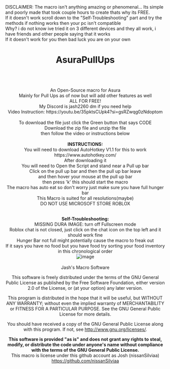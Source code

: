 </div>
DISCLAIMER: The macro isn't anything amazing or phenomenal... Its simple and poorly made that took couple hours to create thats why its FREE.<br>
If it doesn't work scroll down to the "Self-Troubleshooting" part and try the methods if nothing works then your pc isn't compatible<br>
Why? i do not know ive tried it on 3 different devices and they all work, i have friends and other people saying that it works<br>
If it doesn't work for you then bad luck you are on your own<br>
</div>

<div align="center">
<h1>AsuraPullUps</h1>
</div>
<br>

<div align="center">
<br>
<br>
An Open-Source macro for Asura<br>
Mainly for Pull Ups as of now but will add other features as well<br>
ALL FOR FREE!<br>
My Discord is jash2260 dm if you need help<br>
Video Instruction: https://youtu.be/35pktsCUpk4?si=gsRZwqg0zNdoptom<br>
<br>
  To download the file just click the Green button that says CODE<br>
  Download the zip file and unzip the file<br>
  then follow the video or instructions below<br>
<br>
<b>INSTRUCTIONS:</b>
<br>
You will need to download AutoHotkey V1.1 for this to work https://www.autohotkey.com/<br>
After downloading it<br>
You will need to Open the Script and stand near a Pull up bar<br>
Click on the pull up bar and then the pull up bar leave<br>
and then hover your mouse at the pull up bar<br>
then press 'k' this should start the macro<br>
The macro has auto eat so don't worry just make sure you have full hunger bar<br>
This Macro is suited for all resolutions(maybe)<br>
  DO NOT USE MICROSOFT STORE ROBLOX <br>
<br>



<b>Self-Troubleshooting:</b><br>
MISSING DURA IMAGE: turn off Fullscreen mode<br>
Roblox chat is not closed, just click on the chat icon on the top left and it should work fine<br>
Hunger Bar not full might potentially cause the macro to freak out<br>
If it says you have no food but you have food try sorting your food inventory in this chronological order<br>
![image](https://github.com/nissanSilviaa/AsuraPullUps/assets/114170790/8bc1c719-dbad-498d-b6a9-28d3a7aef604)<br>
<br>
Jash's Macro Software

This software is freely distributed under the terms of the GNU General Public License as published by the Free Software Foundation, either version 2.0 of the License, or (at your option) any later version.

This program is distributed in the hope that it will be useful, but WITHOUT ANY WARRANTY; without even the implied warranty of MERCHANTABILITY or FITNESS FOR A PARTICULAR PURPOSE. See the GNU General Public License for more details.

You should have received a copy of the GNU General Public License along with this program. If not, see <http://www.gnu.org/licenses/>.

<b>This software is provided "as is" and does not grant any rights to steal, modify, or distribute the code under anyone's name without compliance with the terms of the GNU General Public License.</b><br>
This macro is license under this github account as Josh (nissanSilviaa) https://github.com/nissanSilviaa<br>

</div>

